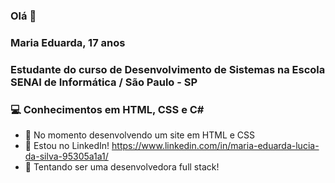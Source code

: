 ### Olá 🙋

### Maria Eduarda, 17 anos
### Estudante do curso de Desenvolvimento de Sistemas na Escola SENAI de Informática / São Paulo - SP
### 💻 Conhecimentos em HTML, CSS e C#
- 💁 No momento desenvolvendo um site em HTML e CSS
- 🚀 Estou no LinkedIn! https://www.linkedin.com/in/maria-eduarda-lucia-da-silva-95305a1a1/
- 👾 Tentando ser uma desenvolvedora full stack!

